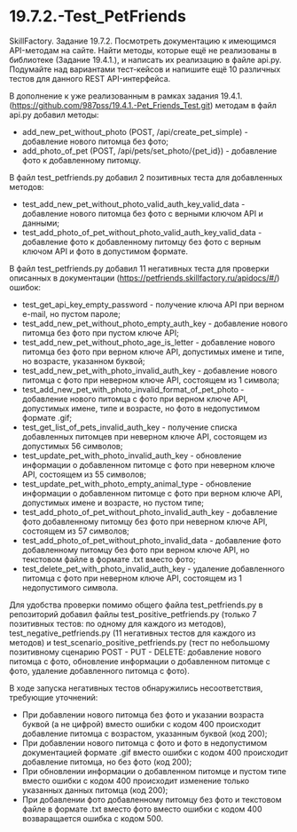 # 19.7.2.-Test_PetFriends
SkillFactory. Задание 19.7.2. Посмотреть документацию к имеющимся API-методам на сайте. Найти методы, которые ещё не реализованы в библиотеке (Задание 19.4.1.), и написать их реализацию в файле api.py. Подумайте над вариантами тест-кейсов и напишите ещё 10 различных тестов для данного REST API-интерфейса.

В дополнение к уже реализованным в рамках задания 19.4.1.(https://github.com/987pss/19.4.1.-Pet_Friends_Test.git) методам в файл api.py добавил методы:
- add_new_pet_without_photo (POST, /api/create_pet_simple) - добавление нового питомца без фото;
- add_photo_of_pet (POST, /api/pets/set_photo/{pet_id}) - добавление фото к добавленному питомцу.

В файл test_petfriends.py добавил 2 позитивных теста для добавленных методов:
- test_add_new_pet_without_photo_valid_auth_key_valid_data - добавление нового питомца без фото с верными ключом API и данными;
- test_add_photo_of_pet_without_photo_valid_auth_key_valid_data - добавление фото к добавленному питомцу без фото с верным ключом API и фото в допустимом формате.

В файл test_petfriends.py добавил 11 негативных теста для проверки описанных в документации (https://petfriends.skillfactory.ru/apidocs/#/) ошибок:
- test_get_api_key_empty_password - получение ключа API при верном e-mail, но пустом пароле;
- test_add_new_pet_without_photo_empty_auth_key - добавление нового питомца без фото при пустом ключе API;
- test_add_new_pet_without_photo_age_is_letter - добавление нового питомца без фото при верном ключе API, допустимых имене и типе, но возрасте, указанном буквой;
- test_add_new_pet_with_photo_invalid_auth_key - добавление нового питомца c фото при неверном ключе API, состоящем из 1 символа;
- test_add_new_pet_with_photo_invalid_format_of_pet_photo - добавление нового питомца c фото при верном ключе API, допустимых имене, типе и возрасте, но фото в недопустимом формате .gif;
- test_get_list_of_pets_invalid_auth_key - получение списка добавленных питомцев при неверном ключе API, состоящем из допустимых 56 символов;
- test_update_pet_with_photo_invalid_auth_key - обновление информации о добавленном питомце с фото при неверном ключе API, состоящем из 55 символов;
- test_update_pet_with_photo_empty_animal_type - обновление информации о добавленном питомце с фото при верном ключе API, допустимых имене и возрасте, но пустом типе;
- test_add_photo_of_pet_without_photo_invalid_auth_key - добавление фото добавленному питомцу без фото при неверном ключе API, состоящем из 57 символов;
- test_add_photo_of_pet_without_photo_invalid_data - добавление фото добавленному питомцу без фото при верном ключе API, но текстовом файле в формате .txt вместо фото;
- test_delete_pet_with_photo_invalid_auth_key - удаление добавленного питомца с фото при неверном ключе API, состоящем из 1 недопустимого символа.

Для удобства проверки помимо общего файла test_petfriends.py в репозиторий добавил файлы test_positive_petfriends.py (только 7 позитивных тестов: по одному для каждого из методов), test_negative_petfriends.py (11 негативных тестов для каждого из методов) и test_scenario_positive_petfriends.py (тест по небольшому позитивному сценарию POST - PUT - DELETE: добавление нового питомца с фото, обновление информации о добавленном питомце с фото, удаление добавленного питомца с фото).

В ходе запуска негативных тестов обнаружились несоответствия, требующие уточнений:
- При добавлении нового питомца без фото и указании возраста буквой (а не цифрой) вместо ошибки с кодом 400 происходит добавление питомца с возрастом, указанным буквой (код 200);
- При добавлении нового питомца с фото и фото в недопустимом документацией формате .gif вместо ошибки с кодом 400 происходит добавление питомца, но без фото (код 200);
- При обновлении информации о добавленном питомце и пустом типе вместо ошибки с кодом 400 происходит изменение только указанных данных питомца (код 200);
- При добавлении фото добавленному питомцу без фото и текстовом файле в формате .txt вместо фото вместо ошибки с кодом 400 возваращается ошибка с кодом 500.
